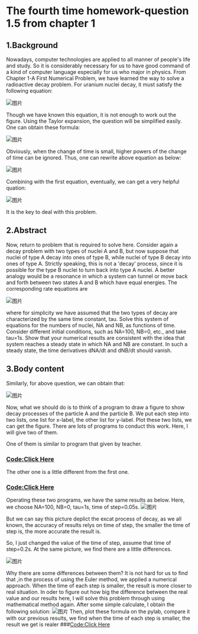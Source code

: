 # The fourth time homework-question 1.5 from chapter 1

## 1.Background
Nowadays, computer technologies are applied to all manner of people's life and study. So it is considerably necessary for us to have good command of a kind of computer language especially for us who major in physics. From Chapter 1-A First Numerical Problem, we have learned the way to solve a radioactive decay problem. 
For uranium nuclei decay, it must satisfy the following equation:

![图片](https://github.com/TanMingjun/compuational_physics_N2014301020106/blob/master/Ex-4/equation/DUBC0F7EY4FBZ1.png)

Though we have known this equation, it is not enough to work out the figure. Using the Taylor expansion, the question will be simplified easily. One can obtain these formula:

![图片](https://github.com/TanMingjun/compuational_physics_N2014301020106/blob/master/Ex-4/equation/D8EQWQ391K67AOHZV0.png)

Obviously, when the change of time is small, higher powers of the change of time can be ignored. Thus, one can rewrite above equation as below:

![图片](https://github.com/TanMingjun/compuational_physics_N2014301020106/blob/master/Ex-4/equation/81KRZB9Q4RR%5DD4G78E4.png)

Combining with the first equation, eventually, we can get a very helpful quation:

![图片](https://github.com/TanMingjun/compuational_physics_N2014301020106/blob/master/Ex-4/equation/F745IUPTXKNE2HJHSX.png)

It is the key to deal with this problem.

## 2.Abstract
Now, return to problem that is required to solve here.
Consider again a decay problem with two types of nuclei A and B, but now suppose that nuclei of type A decay into ones of type B, while nuclei of type B decay into ones of type A. Strictly speaking, this is not a 'decay' process, since it is possible for the type B nuclei to turn back into type A nuclei. A better analogy would be a resonance in which a system can tunnel or move back and forth between two states A and B which have equal energies. The corresponding rate equations are

![图片](https://github.com/TanMingjun/compuational_physics_N2014301020106/blob/master/Ex-4/equation/0A2E00MI5YJP1XUO99YP3.png)

where for simplicity we have assumed that the two types of decay are characterized by the same time constant, tau. Solve this system of equations for the numbers of nuclei, NA and NB, as functions of time. Consider different initial conditions, such as NA=100, NB=0, etc., and take tau=1s. Show that your numerical results are consistent with the idea that system reaches a steady state in which NA and NB are constant. In such a steady state, the time derivatives dNA/dt and dNB/dt should vanish.

## 3.Body content
Similarly, for above question, we can obtain that:

![图片](https://github.com/TanMingjun/compuational_physics_N2014301020106/blob/master/Ex-4/equation/7D7E0TLG8EUZ2QJY.png)

Now, what we should do is to think of a program to draw a figure to show decay processes of the particle A and the particle B.
We put each step into two lists, one list for x-label, the other list for y-label. Plot these two lists, we can get the figure. There are lots of programs to conduct this work. Here, I will give two of them.

One of them is similar to program that given by teacher.
### [Code:Click Here](https://github.com/TanMingjun/compuational_physics_N2014301020106/blob/master/Ex-4/code/%E7%B2%92%E5%AD%90%E8%A1%B0%E5%8F%98%E6%A8%A1%E6%8B%9F1.py)
The other one is a little different from the first one.
### [Code:Click Here](https://github.com/TanMingjun/compuational_physics_N2014301020106/blob/master/Ex-4/code/%E7%B2%92%E5%AD%90%E8%A1%B0%E5%8F%982.py)
Operating these two programs, we have the same results as below. Here, we choose NA=100, NB=0, tau=1s, time of step=0.05s.
![图片](https://github.com/TanMingjun/compuational_physics_N2014301020106/blob/master/Ex-4/code/figure_1-1.png)

But we can say this picture deplict the excat process of decay, as we all known, the accuracy of results relys on time of step, the smaller the time of step is, the more accurate the result is.

So, I just changed the value of the time of step, assume that time of step=0.2s. At the same picture, we find there are a little differences.

![图片](https://github.com/TanMingjun/compuational_physics_N2014301020106/blob/master/Ex-4/code/figure_1_2.png)

Why there are some differences between them? It is not hard for us to find that ,in the process of using the Euler method, we applied a numerical approach. When the time of each step  is smaller, the result is more closer to real situation. In oder to figure out how big the difference between the real value and our results here, I will solve this problem through using mathematical method again. After some simple calculate, I obtain the following solution:
![图片]()
Then, plot these formula on the pylab, compare it with our previous results, we find when the time of each step is smaller, the result we get is realer
###[Code:Click Here]()
